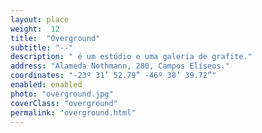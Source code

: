 ```yaml
---
layout: place
weight:  12
title:  "Overground"
subtitle: "--"
description: " é um estúdio e uma galeria de grafite."
address: "Alameda Nothmann, 280, Campos Elíseos."
coordinates: "-23º 31’ 52.79” -46º 38’ 39.72”"
enabled: enabled
photo: "overground.jpg"
coverClass: "overground"
permalink: "overground.html"
---
```

